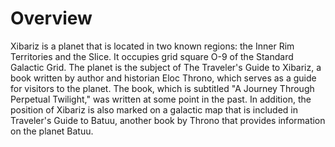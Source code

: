 # Overview

Xibariz is a planet that is located in two known regions: the Inner Rim Territories and the Slice.
It occupies grid square O-9 of the Standard Galactic Grid.
The planet is the subject of The Traveler's Guide to Xibariz, a book written by author and historian Eloc Throno, which serves as a guide for visitors to the planet.
The book, which is subtitled "A Journey Through Perpetual Twilight," was written at some point in the past.
In addition, the position of Xibariz is also marked on a galactic map that is included in Traveler's Guide to Batuu, another book by Throno that provides information on the planet Batuu.
